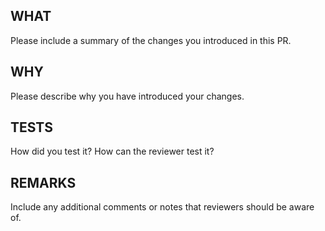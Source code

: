 ## WHAT

Please include a summary of the changes you introduced in this PR.

## WHY

Please describe why you have introduced your changes.

## TESTS

How did you test it? How can the reviewer test it?

## REMARKS

Include any additional comments or notes that reviewers should be aware of.
